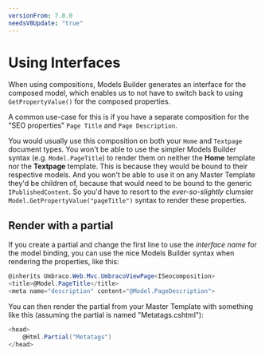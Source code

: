 ```yaml
---
versionFrom: 7.0.0
needsV8Update: "true"
---
```


# Using Interfaces

When using compositions, Models Builder generates an interface for the composed model, which enables
us to not have to switch back to using `GetPropertyValue()` for the composed properties.

A common use-case for this is if you have a separate composition for the "SEO properties" `Page Title` and `Page Description`.

You would usually use this composition on both your `Home` and `Textpage` document types. You won't be able to use the simpler Models Builder syntax (e.g. `Model.PageTitle`) to render them on neither the **Home** template nor
the **Textpage** template. This is because they would be bound to their respective models. And you won't be able to use it on any Master Template they'd be children of, because that would need to be bound to the generic `IPublishedContent`.
So you'd have to resort to
the *ever-so-slightly* clumsier `Model.GetPropertyValue("pageTitle")` syntax to render these properties.

## Render with a partial

If you create a partial and change the first line to use the *interface name* for the model binding, you can use the nice Models Builder syntax when rendering the properties, like this:

```csharp
@inherits Umbraco.Web.Mvc.UmbracoViewPage<ISeocomposition>
<title>@Model.PageTitle</title>
<meta name="description" content="@Model.PageDescription">
```

You can then render the partial from your Master Template with something like this (assuming the partial is named "Metatags.cshtml"):

```csharp
<head>
    @Html.Partial("Metatags")
</head>
```

